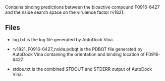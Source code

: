 Contains binding predictions between the bioactive compound F0916-6427 and the nside search space on the virulence factor rv1821.

## Files

- log.txt is the log file generated by AutoDock Vina.

- rv1821_F0916-6427_nside.pdbqt is the PDBQT file generated by AutoDock Vina containing the orientation and binding location of F0916-6427.

- stdoe.txt is the combined STDOUT and STDERR output of AutoDock Vina.

